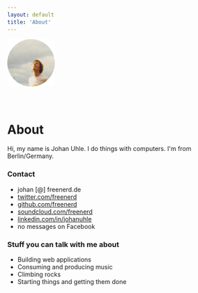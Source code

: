 ```yaml
---
layout: default
title: 'About'
---
```


<div class="post">
  <img src="/assets/avatar.png" style="height: 109px; width: 109px; margin: 0 auto 40px auto" />

  <h1>About</h1>

  <p>Hi, my name is Johan Uhle. I do things with computers. I'm from Berlin/Germany.</p>

  <h3>Contact</h3>

  <ul>
    <li>johan [@] freenerd.de</li>
    <li><a href="http://twitter.com/freenerd">twitter.com/freenerd</a></li>
    <li><a href="http://github.com/freenerd">github.com/freenerd</a></li>
    <li><a href="http://soundcloud.com/freenerd">soundcloud.com/freenerd</a></li>
    <li><a href="http://www.linkedin.com/in/johanuhle">linkedin.com/in/johanuhle</a></li>
    <li>no messages on Facebook</li>
  </ul>

  <h3>Stuff you can talk with me about</h3>

  <ul>
    <li>Building web applications</li>
    <li>Consuming and producing music</li>
    <li>Climbing rocks</li>
    <li>Starting things and getting them done</li>
  </ul>
</div>
